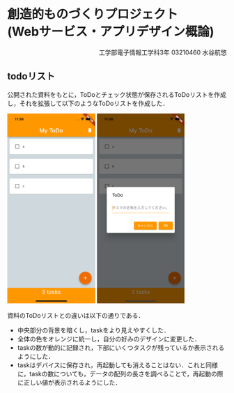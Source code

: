 # 創造的ものづくりプロジェクト<br>(Webサービス・アプリデザイン概論)

<div style="text-align: right;">
工学部電子情報工学科3年 03210460 水谷航悠
</div>

## todoリスト
公開された資料をもとに，ToDoとチェック状態が保存されるToDoリストを作成し，それを拡張して以下のようなToDoリストを作成した．

<img src="home.png" width="40%">
<img src="add.png" width="40%">

資料のToDoリストとの違いは以下の通りである．
* 中央部分の背景を暗くし，taskをより見えやすくした．
* 全体の色をオレンジに統一し，自分の好みのデザインに変更した．
* taskの数が動的に記録され，下部にいくつタスクが残っているか表示されるようにした．
* taskはデバイスに保存され，再起動しても消えることはない．これと同様に，taskの数についても，データの配列の長さを調べることで，再起動の際に正しい値が表示されるようにした．